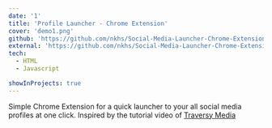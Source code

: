 ```yaml
---
date: '1'
title: 'Profile Launcher - Chrome Extension'
cover: 'demo1.png'
github: 'https://github.com/nkhs/Social-Media-Launcher-Chrome-Extension'
external: 'https://github.com/nkhs/Social-Media-Launcher-Chrome-Extension'
tech:
  - HTML
  - Javascript

showInProjects: true
---
```


Simple Chrome Extension for a quick launcher to your all social media profiles at one click.
Inspired by the tutorial video of [Traversy Media](https://www.youtube.com/watch?v=Lqok_Ms-wGo)
